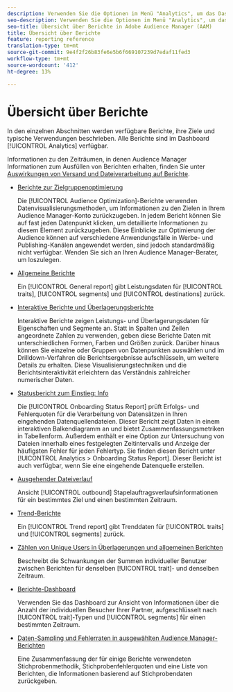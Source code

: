 ```yaml
---
description: Verwenden Sie die Optionen im Menü "Analytics", um das Dashboard und verschiedene Berichte Ansicht.
seo-description: Verwenden Sie die Optionen im Menü "Analytics", um das Dashboard und verschiedene Berichte in Adobe Audience Manager (AAM) Ansicht.
seo-title: Übersicht über Berichte in Adobe Audience Manager (AAM)
title: Übersicht über Berichte
feature: reporting reference
translation-type: tm+mt
source-git-commit: 9e4f2f26b83fe6e5b6f669107239d7edaf11fed3
workflow-type: tm+mt
source-wordcount: '412'
ht-degree: 13%

---
```



# Übersicht über Berichte

In den einzelnen Abschnitten werden verfügbare Berichte, ihre Ziele und typische Verwendungen beschrieben. Alle Berichte sind im Dashboard [!UICONTROL Analytics] verfügbar.

Informationen zu den Zeiträumen, in denen Audience Manager Informationen zum Ausfüllen von Berichten erhalten, finden Sie unter [Auswirkungen von Versand und Dateiverarbeitung auf Berichte](/help/using/reference/reporting-file-transfer-timeframe.md).

* [Berichte zur Zielgruppenoptimierung](/help/using/reporting/audience-optimization-reports/audience-optimization-reports.md)

   Die [!UICONTROL Audience Optimization]-Berichte verwenden Datenvisualisierungsmethoden, um Informationen zu den Zielen in Ihrem Audience Manager-Konto zurückzugeben. In jedem Bericht können Sie auf fast jeden Datenpunkt klicken, um detaillierte Informationen zu diesem Element zurückzugeben. Diese Einblicke zur Optimierung der Audience können auf verschiedene Anwendungsfälle in Werbe- und Publishing-Kanälen angewendet werden, sind jedoch standardmäßig nicht verfügbar. Wenden Sie sich an Ihren Audience Manager-Berater, um loszulegen.

* [Allgemeine Berichte](/help/using/reporting/general-reports.md)

   Ein [!UICONTROL General report] gibt Leistungsdaten für [!UICONTROL traits], [!UICONTROL segments] und [!UICONTROL destinations] zurück.

* [Interaktive Berichte und Überlagerungsberichte](/help/using/reporting/dynamic-reports/dynamic-reports.md)

   Interaktive Berichte zeigen Leistungs- und Überlagerungsdaten für Eigenschaften und Segmente an. Statt in Spalten und Zeilen angeordnete Zahlen zu verwenden, geben diese Berichte Daten mit unterschiedlichen Formen, Farben und Größen zurück. Darüber hinaus können Sie einzelne oder Gruppen von Datenpunkten auswählen und im Drilldown-Verfahren die Berichtsergebnisse aufschlüsseln, um weitere Details zu erhalten. Diese Visualisierungstechniken und die Berichtsinteraktivität erleichtern das Verständnis zahlreicher numerischer Daten.

* [Statusbericht zum Einstieg: Info](/help/using/reporting/onboarding-status-report.md)

   Die [!UICONTROL Onboarding Status Report] prüft Erfolgs- und Fehlerquoten für die Verarbeitung von Datensätzen in Ihren eingehenden Datenquellendateien. Dieser Bericht zeigt Daten in einem interaktiven Balkendiagramm an und bietet Zusammenfassungsmetriken in Tabellenform. Außerdem enthält er eine Option zur Untersuchung von Dateien innerhalb eines festgelegten Zeitintervalls und Anzeige der häufigsten Fehler für jeden Fehlertyp. Sie finden diesen Bericht unter [!UICONTROL Analytics > Onboarding Status Report]. Dieser Bericht ist auch verfügbar, wenn Sie eine eingehende Datenquelle erstellen.

* [Ausgehender Dateiverlauf](/help/using/reporting/outbound-history-report.md)

   Ansicht [!UICONTROL outbound] Stapelauftragsverlaufsinformationen für ein bestimmtes Ziel und einen bestimmten Zeitraum.

* [Trend-Berichte](/help/using/reporting/trend-reports.md)

   Ein [!UICONTROL Trend report] gibt Trenddaten für [!UICONTROL traits] und [!UICONTROL segments] zurück.

* [Zählen von Unique Users in Überlagerungen und allgemeinen Berichten](/help/using/reporting/unique-user-counts.md)

   Beschreibt die Schwankungen der Summen individueller Benutzer zwischen Berichten für denselben [!UICONTROL trait]- und denselben Zeitraum.

* [Berichte-Dashboard](/help/using/reporting/trend-reports.md)

   Verwenden Sie das Dashboard zur Ansicht von Informationen über die Anzahl der individuellen Besucher Ihrer Partner, aufgeschlüsselt nach [!UICONTROL trait]-Typen und [!UICONTROL segments] für einen bestimmten Zeitraum.

* [Daten-Sampling und Fehlerraten in ausgewählten Audience Manager-Berichten](/help/using/reporting/report-sampling.md)

   Eine Zusammenfassung der für einige Berichte verwendeten Stichprobenmethodik, Stichprobenfehlerquoten und eine Liste von Berichten, die Informationen basierend auf Stichprobendaten zurückgeben.

